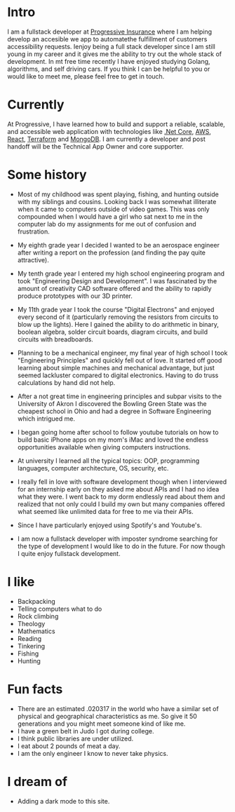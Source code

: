
# Intro

I am a fullstack developer at [Progressive Insurance](https://progressive.com) where I am helping develop an accesible we app to automatethe fulfillment of customers accessibility requests.  Ienjoy being a full stack developer since I am still young in my career and it gives me the ability to try out the whole stack of development. In mt free time recently I have enjoyed studying Golang, algorithms, and self driving cars. If you think I can be helpful to you or would like to meet me, please feel free to get in touch.

# Currently

At Progressive, I have learned how to build and support a reliable, scalable, and accessible web application with technologies like [.Net Core](https://docs.microsoft.com/en-us/dotnet/core/introduction), [AWS](https://aws.amazon.com/), [React](https://reactjs.org/), [Terraform](https://www.terraform.io/) and [MongoDB](https://www.mongodb.com/atlas/database). I am currently a developer and post handoff will be the Technical App Owner and core supporter.

# Some history

- Most of my childhood was spent playing, fishing, and hunting outside with my siblings and cousins. Looking back I was somewhat illiterate when it came to computers outside of video games. This was only compounded when I would have a girl who sat next to me in the computer lab do my assignments for me out of confusion and frustration.

- My eighth grade year I decided I wanted to be an aerospace engineer after writing a report on the profession (and finding the pay quite attractive).

- My tenth grade year I entered my high school engineering program and took "Engineering Design and Development". I was fascinated by the amount of creativity CAD software offered and the ability to rapidly produce prototypes with our 3D printer.

- My 11th grade year I took the course "Digital Electrons" and enjoyed every second of it (particularly removing the resistors from circuits to blow up the lights). Here I gained the ability to do arithmetic in binary, boolean algebra, solder circuit boards, diagram circuits, and build circuits with breadboards.

- Planning to be a mechanical engineer, my final year of high school I took "Engineering Principles" and quickly fell out of love. It started off good learning about simple machines and mechanical advantage, but just seemed lackluster compared to digital electronics. Having to do truss calculations by hand did not help.

- After a not great time in engineering principles and subpar visits to the University of Akron I discovered the Bowling Green State was the cheapest school in Ohio and had a degree in Software Engineering which intrigued me.

- I began going home after school to follow youtube tutorials on how to build basic iPhone apps on my mom's iMac and loved the endless opportunities available when giving computers instructions.

- At university I learned all the typical topics: OOP, programming languages, computer architecture, OS, security, etc.

- I really fell in love with software development though when I interviewed for an internship early on they asked me about APIs and I had no idea what they were. I went back to my dorm endlessly read about them and realized that not only could I build my own but many companies offered what seemed like unlimited data for free to me via their APIs.

- Since I have particularly enjoyed using Spotify's and Youtube's.

- I am now a fullstack developer with imposter syndrome searching for the type of development I would like to do in the future. For now though I quite enjoy fullstack development.

# I like

- Backpacking
- Telling computers what to do
- Rock climbing
- Theology
- Mathematics
- Reading
- Tinkering
- Fishing
- Hunting

# Fun facts

- There are an estimated .020317 in the world who have a similar set of physical and geographical characteristics as me. So give it 50 generations and you might meet someone kind of like me.
- I have a green belt in Judo I got during college.
- I think public libraries are under utilized.
- I eat about 2 pounds of meat a day.
- I am the only engineer I know to never take physics.

# I dream of

- Adding a dark mode to this site.